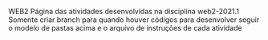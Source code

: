 WEB2
Página das atividades desenvolvidas na disciplina web2-2021.1
Somente criar branch para quando houver códigos para desenvolver
seguir o modelo de pastas acima e o arquivo de instruções de cada atividade

